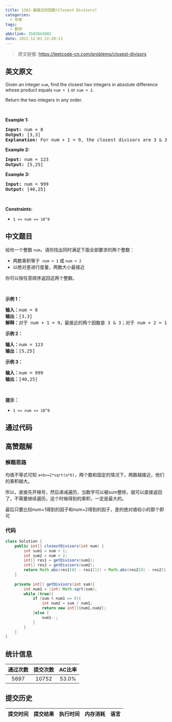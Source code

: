 ```yaml
---
title: 1362-最接近的因数(Closest Divisors)
categories:
  - 中等
tags:
  - 数学
abbrlink: 3503943002
date: 2021-12-03 22:20:13
---
```


> 原文链接: https://leetcode-cn.com/problems/closest-divisors


## 英文原文
<div><p>Given an integer <code>num</code>, find the closest two integers in absolute difference whose product equals&nbsp;<code>num + 1</code>&nbsp;or <code>num + 2</code>.</p>

<p>Return the two integers in any order.</p>

<p>&nbsp;</p>
<p><strong>Example 1:</strong></p>

<pre>
<strong>Input:</strong> num = 8
<strong>Output:</strong> [3,3]
<strong>Explanation:</strong> For num + 1 = 9, the closest divisors are 3 &amp; 3, for num + 2 = 10, the closest divisors are 2 &amp; 5, hence 3 &amp; 3 is chosen.
</pre>

<p><strong>Example 2:</strong></p>

<pre>
<strong>Input:</strong> num = 123
<strong>Output:</strong> [5,25]
</pre>

<p><strong>Example 3:</strong></p>

<pre>
<strong>Input:</strong> num = 999
<strong>Output:</strong> [40,25]
</pre>

<p>&nbsp;</p>
<p><strong>Constraints:</strong></p>

<ul>
	<li><code>1 &lt;= num &lt;= 10^9</code></li>
</ul>
</div>

## 中文题目
<div><p>给你一个整数&nbsp;<code>num</code>，请你找出同时满足下面全部要求的两个整数：</p>

<ul>
	<li>两数乘积等于 &nbsp;<code>num + 1</code>&nbsp;或&nbsp;<code>num + 2</code></li>
	<li>以绝对差进行度量，两数大小最接近</li>
</ul>

<p>你可以按任意顺序返回这两个整数。</p>

<p>&nbsp;</p>

<p><strong>示例 1：</strong></p>

<pre><strong>输入：</strong>num = 8
<strong>输出：</strong>[3,3]
<strong>解释：</strong>对于 num + 1 = 9，最接近的两个因数是 3 &amp; 3；对于 num + 2 = 10, 最接近的两个因数是 2 &amp; 5，因此返回 3 &amp; 3 。
</pre>

<p><strong>示例 2：</strong></p>

<pre><strong>输入：</strong>num = 123
<strong>输出：</strong>[5,25]
</pre>

<p><strong>示例 3：</strong></p>

<pre><strong>输入：</strong>num = 999
<strong>输出：</strong>[40,25]
</pre>

<p>&nbsp;</p>

<p><strong>提示：</strong></p>

<ul>
	<li><code>1 &lt;= num &lt;= 10^9</code></li>
</ul>
</div>

## 通过代码
<RecoDemo>
</RecoDemo>


## 高赞题解
### 解题思路
均值不等式可知 `a+b>=2*sqrt(a*b)`，两个数和固定的情况下，两数越接近，他们的乘积越大。

所以，直接先开根号，然后递减遍历，当数字可以被sum整除，就可以直接返回了，不需要继续遍历，这个时候得到的乘积，一定是最大的。

最后只要比较num+1得到的因子和num+2得到的因子，差的绝对值较小的那个即可

### 代码

```java
class Solution {
    public int[] closestDivisors(int num) {
        int sum1 = num + 1;
        int sum2 = num + 2;
        int[] res1 = getDivisors(sum1);
        int[] res2 = getDivisors(sum2);
        return Math.abs(res1[0] - res1[1]) < Math.abs(res2[0] - res2[1]) ? res1:res2;
    }
    
    private int[] getDivisors(int sum){
        int num1 = (int) Math.sqrt(sum);
        while (true){
            if (sum % num1 == 0){
                int num2 = sum / num1;
                return new int[]{num1,num2};
            }else {
                num1--;
            }
        }
    }
}
```

## 统计信息
| 通过次数 | 提交次数 | AC比率 |
| :------: | :------: | :------: |
|    5697    |    10752    |   53.0%   |

## 提交历史
| 提交时间 | 提交结果 | 执行时间 |  内存消耗  | 语言 |
| :------: | :------: | :------: | :--------: | :--------: |
